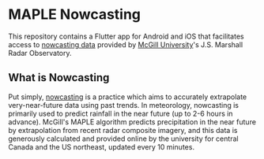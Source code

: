 # MAPLE Nowcasting

This repository contains a Flutter app for Android and iOS that facilitates access to [nowcasting data](https://radar.mcgill.ca/imagery/nowcasting.html) provided by [McGill University](https://mcgill.ca/)'s J.S. Marshall Radar Observatory.

## What is Nowcasting

Put simply, [nowcasting](https://en.wikipedia.org/wiki/Nowcasting_(meteorology)) is a practice which aims to accurately extrapolate very-near-future data using past trends. In meteorology, nowcasting is primarily used to predict rainfall in the near future (up to 2-6 hours in advance). McGill's MAPLE algorithm predicts precipitation in the near future by extrapolation from recent radar composite imagery, and this data is generously calculated and provided online by the university for central Canada and the US northeast, updated every 10 minutes.
